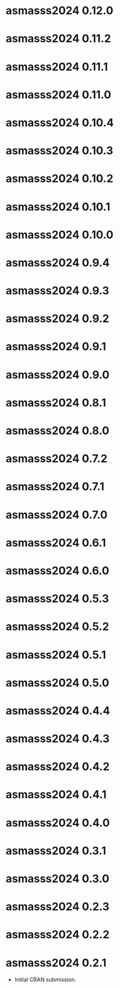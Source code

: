 # asmasss2024 0.12.0

# asmasss2024 0.11.2

# asmasss2024 0.11.1

# asmasss2024 0.11.0

# asmasss2024 0.10.4

# asmasss2024 0.10.3

# asmasss2024 0.10.2

# asmasss2024 0.10.1

# asmasss2024 0.10.0

# asmasss2024 0.9.4


# asmasss2024 0.9.3

# asmasss2024 0.9.2

# asmasss2024 0.9.1

# asmasss2024 0.9.0

# asmasss2024 0.8.1

# asmasss2024 0.8.0

# asmasss2024 0.7.2

# asmasss2024 0.7.1

# asmasss2024 0.7.0

# asmasss2024 0.6.1

# asmasss2024 0.6.0

# asmasss2024 0.5.3

# asmasss2024 0.5.2

# asmasss2024 0.5.1

# asmasss2024 0.5.0

# asmasss2024 0.4.4

# asmasss2024 0.4.3

# asmasss2024 0.4.2

# asmasss2024 0.4.1

# asmasss2024 0.4.0

# asmasss2024 0.3.1

# asmasss2024 0.3.0

# asmasss2024 0.2.3

# asmasss2024 0.2.2

# asmasss2024 0.2.1

* Initial CRAN submission.
